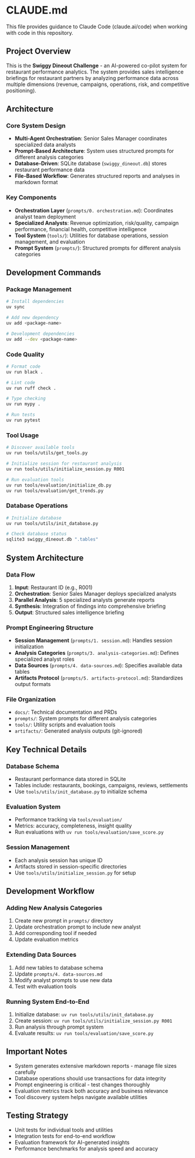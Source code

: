 # CLAUDE.md

This file provides guidance to Claude Code (claude.ai/code) when working with code in this repository.

## Project Overview

This is the **Swiggy Dineout Challenge** - an AI-powered co-pilot system for restaurant performance analytics. The system provides sales intelligence briefings for restaurant partners by analyzing performance data across multiple dimensions (revenue, campaigns, operations, risk, and competitive positioning).

## Architecture

### Core System Design
- **Multi-Agent Orchestration**: Senior Sales Manager coordinates specialized data analysts
- **Prompt-Based Architecture**: System uses structured prompts for different analysis categories
- **Database-Driven**: SQLite database (`swiggy_dineout.db`) stores restaurant performance data
- **File-Based Workflow**: Generates structured reports and analyses in markdown format

### Key Components
- **Orchestration Layer** (`prompts/0. orchestration.md`): Coordinates analyst team deployment
- **Specialized Analysts**: Revenue optimization, risk/quality, campaign performance, financial health, competitive intelligence
- **Tool System** (`tools/`): Utilities for database operations, session management, and evaluation
- **Prompt System** (`prompts/`): Structured prompts for different analysis categories

## Development Commands

### Package Management
```bash
# Install dependencies
uv sync

# Add new dependency
uv add <package-name>

# Development dependencies
uv add --dev <package-name>
```

### Code Quality
```bash
# Format code
uv run black .

# Lint code
uv run ruff check .

# Type checking
uv run mypy .

# Run tests
uv run pytest
```

### Tool Usage
```bash
# Discover available tools
uv run tools/utils/get_tools.py

# Initialize session for restaurant analysis
uv run tools/utils/initialize_session.py R001

# Run evaluation tools
uv run tools/evaluation/initialize_db.py
uv run tools/evaluation/get_trends.py
```

### Database Operations
```bash
# Initialize database
uv run tools/utils/init_database.py

# Check database status
sqlite3 swiggy_dineout.db ".tables"
```

## System Architecture

### Data Flow
1. **Input**: Restaurant ID (e.g., R001)
2. **Orchestration**: Senior Sales Manager deploys specialized analysts
3. **Parallel Analysis**: 5 specialized analysts generate reports
4. **Synthesis**: Integration of findings into comprehensive briefing
5. **Output**: Structured sales intelligence briefing

### Prompt Engineering Structure
- **Session Management** (`prompts/1. session.md`): Handles session initialization
- **Analysis Categories** (`prompts/3. analysis-categories.md`): Defines specialized analyst roles
- **Data Sources** (`prompts/4. data-sources.md`): Specifies available data tables
- **Artifacts Protocol** (`prompts/5. artifacts-protocol.md`): Standardizes output formats

### File Organization
- `docs/`: Technical documentation and PRDs
- `prompts/`: System prompts for different analysis categories
- `tools/`: Utility scripts and evaluation tools
- `artifacts/`: Generated analysis outputs (git-ignored)

## Key Technical Details

### Database Schema
- Restaurant performance data stored in SQLite
- Tables include: restaurants, bookings, campaigns, reviews, settlements
- Use `tools/utils/init_database.py` to initialize schema

### Evaluation System
- Performance tracking via `tools/evaluation/`
- Metrics: accuracy, completeness, insight quality
- Run evaluations with `uv run tools/evaluation/save_score.py`

### Session Management
- Each analysis session has unique ID
- Artifacts stored in session-specific directories
- Use `tools/utils/initialize_session.py` for setup

## Development Workflow

### Adding New Analysis Categories
1. Create new prompt in `prompts/` directory
2. Update orchestration prompt to include new analyst
3. Add corresponding tool if needed
4. Update evaluation metrics

### Extending Data Sources
1. Add new tables to database schema
2. Update `prompts/4. data-sources.md`
3. Modify analyst prompts to use new data
4. Test with evaluation tools

### Running System End-to-End
1. Initialize database: `uv run tools/utils/init_database.py`
2. Create session: `uv run tools/utils/initialize_session.py R001`
3. Run analysis through prompt system
4. Evaluate results: `uv run tools/evaluation/save_score.py`

## Important Notes

- System generates extensive markdown reports - manage file sizes carefully
- Database operations should use transactions for data integrity
- Prompt engineering is critical - test changes thoroughly
- Evaluation metrics track both accuracy and business relevance
- Tool discovery system helps navigate available utilities

## Testing Strategy

- Unit tests for individual tools and utilities
- Integration tests for end-to-end workflow
- Evaluation framework for AI-generated insights
- Performance benchmarks for analysis speed and accuracy